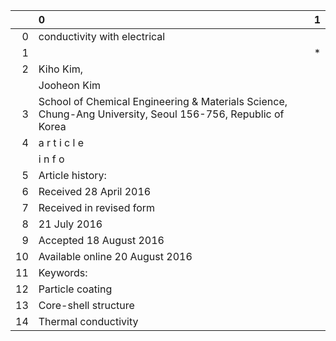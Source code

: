|    | 0                                                                                                          | 1   |
|---:|:-----------------------------------------------------------------------------------------------------------|:----|
|  0 | conductivity with electrical                                                                               |     |
|  1 |                                                                                                            | *   |
|  2 | Kiho Kim,                                                                                                  |     |
|    | Jooheon Kim                                                                                                |     |
|  3 | School of Chemical Engineering & Materials Science, Chung-Ang University, Seoul 156-756, Republic of Korea |     |
|  4 | a r t i c l e                                                                                              |     |
|    | i n f o                                                                                                    |     |
|  5 | Article history:                                                                                           |     |
|  6 | Received 28 April 2016                                                                                     |     |
|  7 | Received in revised form                                                                                   |     |
|  8 | 21 July 2016                                                                                               |     |
|  9 | Accepted 18 August 2016                                                                                    |     |
| 10 | Available online 20 August 2016                                                                            |     |
| 11 | Keywords:                                                                                                  |     |
| 12 | Particle coating                                                                                           |     |
| 13 | Core-shell structure                                                                                       |     |
| 14 | Thermal conductivity                                                                                       |     |